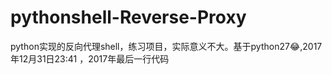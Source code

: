 # pythonshell-Reverse-Proxy
python实现的反向代理shell，练习项目，实际意义不大。基于python27😂,2017年12月31日23:41 ，2017年最后一行代码
